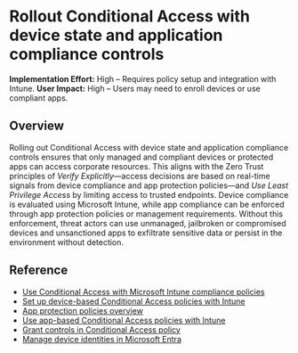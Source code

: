 #  Rollout Conditional Access with device state and application compliance controls

**Implementation Effort:** High – Requires policy setup and integration with Intune.
**User Impact:** High – Users may need to enroll devices or use compliant apps.

## Overview

Rolling out Conditional Access with device state and application compliance controls ensures that only managed and compliant devices or protected apps can access corporate resources. This aligns with the Zero Trust principles of *Verify Explicitly*—access decisions are based on real-time signals from device compliance and app protection policies—and *Use Least Privilege Access* by limiting access to trusted endpoints. Device compliance is evaluated using Microsoft Intune, while app compliance can be enforced through app protection policies or management requirements. Without this enforcement, threat actors can use unmanaged, jailbroken or compromised devices and unsanctioned apps to exfiltrate sensitive data or persist in the environment without detection.

## Reference

* [Use Conditional Access with Microsoft Intune compliance policies](https://learn.microsoft.com/intune/intune-service/protect/conditional-access)
* [Set up device-based Conditional Access policies with Intune](https://learn.microsoft.com/intune/intune-service/protect/create-conditional-access-intune)
* [App protection policies overview](https://learn.microsoft.com/intune/intune-service/apps/app-protection-policy)
* [Use app-based Conditional Access policies with Intune](https://learn.microsoft.com/intune/intune-service/protect/app-based-conditional-access-intune)
* [Grant controls in Conditional Access policy](https://learn.microsoft.com/entra/identity/conditional-access/concept-conditional-access-grant)
* [Manage device identities in Microsoft Entra](https://learn.microsoft.com/entra/identity/devices/manage-device-identities)
